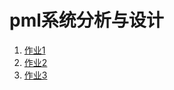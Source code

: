 # pml系统分析与设计

1. [作业1](../hw.md "作业1")
1. [作业2](http://www.baidu.com "作业2")
1. [作业3](http://www.baidu.com "作业3")